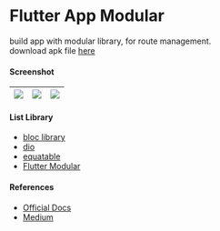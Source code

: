 # Flutter App Modular

build app with modular library, for route management.  
download apk file [here](https://www.dropbox.com/s/h0hawti6e6c47p1)

#### Screenshot ####
| ![](https://i.imgur.com/j9M3VEN.jpg) | ![](https://i.imgur.com/xNeARC3.jpg) | ![](https://i.imgur.com/pi4UQyh.jpg) |
| :---: | :---: | :---: |

#### List Library ####
- [bloc library](https://bloclibrary.dev/)
- [dio](https://pub.dev/packages/dio)
- [equatable](https://pub.dev/packages/equatable)
- [Flutter Modular](https://pub.dev/packages/flutter_modular)

#### References ####
- [Official Docs](https://modular.flutterando.com.br/)
- [Medium](https://blog.flutterando.com.br/what-problems-did-the-modular-flutter-solve-40ee5537a8b4)